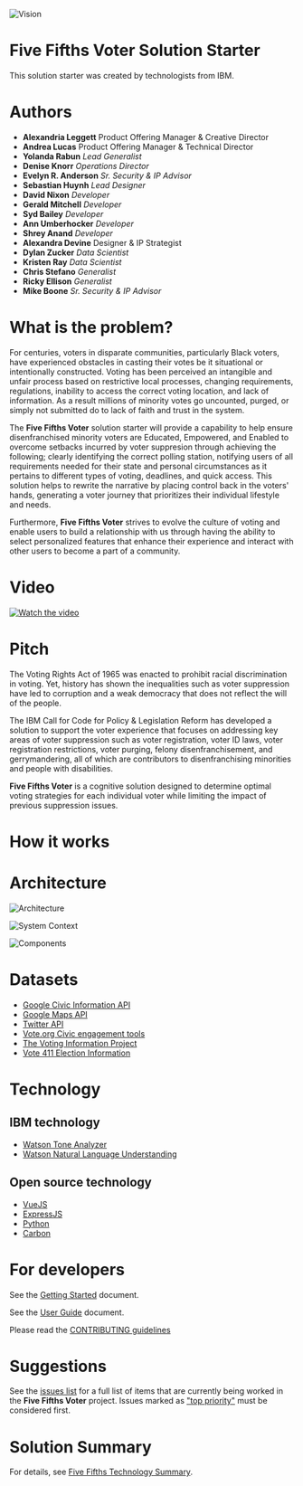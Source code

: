 ![Vision](doc/5-fifths-banner-1.png)

# Five Fifths Voter Solution Starter

This solution starter was created by technologists from IBM.

# Authors

* **Alexandria Leggett**  Product Offering Manager & Creative Director
* **Andrea Lucas**  Product Offering Manager & Technical Director
* **Yolanda Rabun** _Lead Generalist_
* **Denise Knorr** _Operations Director_
* **Evelyn R. Anderson** _Sr. Security & IP Advisor_
* **Sebastian Huynh** _Lead Designer_
* **David Nixon** _Developer_ 
* **Gerald Mitchell** _Developer_
* **Syd Bailey** _Developer_
* **Ann Umberhocker** _Developer_
* **Shrey Anand** _Developer_
* **Alexandra Devine** Designer & IP Strategist 
* **Dylan Zucker** _Data Scientist_
* **Kristen Ray** _Data Scientist_ 
* **Chris Stefano** _Generalist_
* **Ricky Ellison** _Generalist_
* **Mike Boone** _Sr. Security & IP Advisor_


# What is the problem?

For centuries, voters in disparate communities, particularly Black voters, have experienced obstacles in casting their votes be it situational or intentionally constructed. Voting has been perceived an intangible and unfair process based on restrictive local processes, changing requirements, regulations, inability to access the correct voting location, and lack of information. As a result millions of minority votes go uncounted, purged, or simply not submitted do to lack of faith and trust in the system.

The **Five Fifths Voter** solution starter will provide a capability to help ensure disenfranchised minority voters are Educated, Empowered, and Enabled to overcome setbacks incurred by voter suppresion through achieving the following; clearly identifying the correct polling station, notifying users of all requirements needed for their state and personal circumstances as it pertains to different types of voting, deadlines, and quick access. This solution helps to rewrite the narrative by placing control back in the voters' hands,  generating a voter journey that prioritizes their individual lifestyle and needs.

Furthermore, **Five Fifths Voter** strives to evolve the culture of voting and enable users to build a relationship with us through having the ability to select personalized features that enhance their experience and interact with other users to become a part of a community.

# Video
[![Watch the video]( /doc/StarterKitpromo.png)]( https://youtu.be/0-omvwU7zXg )

# Pitch

The Voting Rights Act of 1965 was enacted to prohibit racial discrimination in voting. Yet, history has shown the inequalities such as voter suppression have led to corruption and a weak democracy that does not reflect the will of the people.

The IBM Call for Code for Policy & Legislation Reform has developed a solution to support the voter experience that focuses on addressing key areas of voter suppression such as voter registration, voter ID laws, voter registration restrictions, voter purging, felony disenfranchisement, and gerrymandering, all of which are contributors to disenfranchising minorities and people with disabilities.

**Five Fifths Voter** is a cognitive solution designed to determine optimal voting strategies for each individual voter while limiting the impact of previous suppression issues.

# How it works
# Architecture

![Architecture](doc/five-fifths-voter-flow.png)

![System Context](doc/SystemContext.png)

![Components](doc/Components.png)

# Datasets
- [Google Civic Information API](https://developers.google.com/civic-information/)
- [Google Maps API](https://developers.google.com/maps/documentation)
- [Twitter API](https://developer.twitter.com/en/docs/twitter-api)
- [Vote.org Civic engagement tools](https://www.vote.org/technology/)
- [The Voting Information Project](https://www.votinginfoproject.org/)
- [Vote 411 Election Information](https://www.vote411.org/)

# Technology
## IBM technology
- [Watson Tone Analyzer](https://www.ibm.com/watson/services/tone-analyzer/)
- [Watson Natural Language Understanding](https://www.ibm.com/cloud/watson-natural-language-understanding)
## Open source technology
- [VueJS](https://vuejs.org)
- [ExpressJS](https://expressjs.com)
- [Python](https://www.python.org)
- [Carbon](https://www.carbondesignsystem.com)

# For developers

See the [Getting Started](doc/GETSTARTED.md) document.

See the [User Guide](doc/5-fifths-user-guide.pdf) document.

Please read the [CONTRIBUTING guidelines](/CONTRIBUTING.md)

# Suggestions

See the [issues list](https://github.com/Call-for-Code-for-Racial-Justice/Five-Fifths-Voter/issues) for a full list of items that are currently being worked in the **Five Fifths Voter** project. Issues marked as ["top priority"](https://github.com/Call-for-Code-for-Racial-Justice/Five-Fifths-Voter/issues?q=is%3Aissue+is%3Aopen+label%3A%22top+priority%22) must be considered first.

# Solution Summary

For details, see [Five Fifths Technology Summary](doc/SolutionFortification.md).
